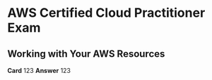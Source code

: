 # AWS Certified Cloud Practitioner Exam

## Working with Your AWS Resources


**Card**
123
**Answer**
123